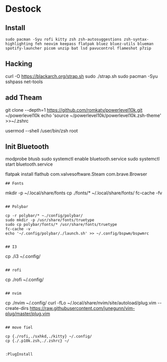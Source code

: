 # Destock
## Install

```
sudo pacman -Syu rofi kitty zsh zsh-autosuggestions zsh-syntax-highlighting feh neovim keepass flatpak bluez bluez-utils blueman spotify-launcher picom unzip bat lsd pavucontrol flameshot p7zip
```
## Hacking
curl -O https://blackarch.org/strap.sh
sudo ./strap.sh
sudo pacman -Syu sshpass net-tools

## add Theam 
git clone --depth=1 https://github.com/romkatv/powerlevel10k.git ~/powerlevel10k
echo 'source ~/powerlevel10k/powerlevel10k.zsh-theme' >>~/.zshrc

usermod --shell /user/bin/zsh root

## Init Bluetooth
modprobe btusb
sudo systemctl enable bluetooth.service
sudo systemctl start bluetooth.service



flatpak install flathub com.valvesoftware.Steam com.brave.Browser

```
## Fonts
```
  mkdir -p ~/.local/share/fonts
  cp ./fonts/* ~/.local/share/fonts/
  fc-cache -fv
```

## Polybar
```
    cp -r polybar/* ~./config/polybar/
    sudo mkdir -p /usr/share/fonts/truetype
    sudo cp polybar/fonts/* /usr/share/fonts/truetype    
    fc-cache -v
    echo '~/.config/polybar/./launch.sh' >> ~/.config/bspwm/bspwmrc
```

## I3
```
  cp ./i3 ~/.config/
```

## rofi
```
  cp ./rofi ~/.config/
```

## nvim
```
  cp ./nvim ~/.config/
  curl -fLo ~/.local/share/nvim/site/autoload/plug.vim --create-dirs https://raw.githubusercontent.com/junegunn/vim-plug/master/plug.vim
```

## move fiel
```
    cp {./rofi,./sxhkd,./kitty} ~/.config/
    cp {./.p10k.zsh,./.zshrc} ~/
```

:PlugInstall

